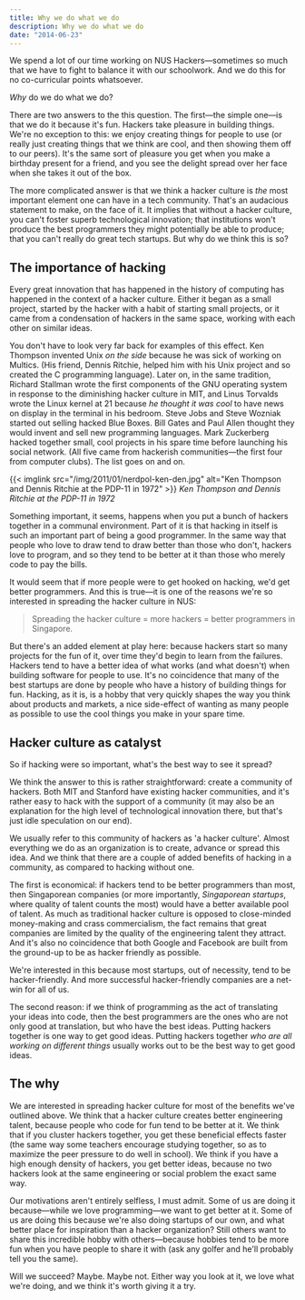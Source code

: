 ```yaml
---
title: Why we do what we do
description: Why we do what we do
date: "2014-06-23"
---
```


We spend a lot of our time working on NUS Hackers&mdash;sometimes so much that we have to fight to balance it with our schoolwork. And we do this for no co-curricular points whatsoever.

_Why_ do we do what we do?

There are two answers to the this question. The first&mdash;the simple one&mdash;is that we do it because it's fun. Hackers take pleasure in building things. We're no exception to this: we enjoy creating things for people to use (or really just creating things that we think are cool, and then showing them off to our peers). It's the same sort of pleasure you get when you make a birthday present for a friend, and you see the delight spread over her face when she takes it out of the box.

The more complicated answer is that we think a hacker culture is _the_ most important element one can have in a tech community. That's an audacious statement to make, on the face of it. It implies that without a hacker culture, you can't foster superb technological innovation; that institutions won't produce the best programmers they might potentially be able to produce; that you can't really do great tech startups. But why do we think this is so?

## The importance of hacking

Every great innovation that has happened in the history of computing has happened in the context of a hacker culture. Either it began as a small project, started by the hacker with a habit of starting small projects, or it came from a condensation of hackers in the same space, working with each other on similar ideas.

You don't have to look very far back for examples of this effect. Ken Thompson invented Unix _on the side_ because he was sick of working on Multics. (His friend, Dennis Ritchie, helped him with his Unix project and so created the C programming language). Later on, in the same tradition, Richard Stallman wrote the first components of the GNU operating system in response to the diminishing hacker culture in MIT, and Linus Torvalds wrote the Linux kernel at 21 because _he thought it was cool_ to have news on display in the terminal in his bedroom. Steve Jobs and Steve Wozniak started out selling hacked Blue Boxes. Bill Gates and Paul Allen thought they would invent and sell new programming languages. Mark Zuckerberg hacked together small, cool projects in his spare time before launching his social network. (All five came from hackerish communities&mdash;the first four from computer clubs). The list goes on and on.

{{< imglink src="/img/2011/01/nerdpol-ken-den.jpg" alt="Ken Thompson and Dennis Ritchie at the PDP-11 in 1972" >}} _Ken Thompson and Dennis Ritchie at the PDP-11 in 1972_

Something important, it seems, happens when you put a bunch of hackers together in a communal environment. Part of it is that hacking in itself is such an important part of being a good programmer. In the same way that people who love to draw tend to draw better than those who don't, hackers love to program, and so they tend to be better at it than those who merely code to pay the bills.

It would seem that if more people were to get hooked on hacking, we'd get better programmers. And this is true&mdash;it is one of the reasons we're so interested in spreading the hacker culture in NUS:

> Spreading the hacker culture = more hackers = better programmers in Singapore.

But there's an added element at play here: because hackers start so many projects for the fun of it, over time they'd begin to learn from the failures. Hackers tend to have a better idea of what works (and what doesn't) when building software for people to use. It's no coincidence that many of the best startups are done by people who have a history of building things for fun. Hacking, as it is, is a hobby that very quickly shapes the way you think about products and markets, a nice side-effect of wanting as many people as possible to use the cool things you make in your spare time.

## Hacker culture as catalyst

So if hacking were so important, what's the best way to see it spread?

We think the answer to this is rather straightforward: create a community of hackers. Both MIT and Stanford have existing hacker communities, and it's rather easy to hack with the support of a community (it may also be an explanation for the high level of technological innovation there, but that's just idle speculation on our end).

We usually refer to this community of hackers as 'a hacker culture'. Almost everything we do as an organization is to create, advance or spread this idea. And we think that there are a couple of added benefits of hacking in a community, as compared to hacking without one.

The first is economical: if hackers tend to be better programmers than most, then Singaporean companies (or more importantly, _Singaporean startups_, where quality of talent counts the most) would have a better available pool of talent. As much as traditional hacker culture is opposed to close-minded money-making and crass commercialism, the fact remains that great companies are limited by the quality of the engineering talent they attract. And it's also no coincidence that both Google and Facebook are built from the ground-up to be as hacker friendly as possible.

We're interested in this because most startups, out of necessity, tend to be hacker-friendly. And more successful hacker-friendly companies are a net-win for all of us.

The second reason: if we think of programming as the act of translating your ideas into code, then the best programmers are the ones who are not only good at translation, but who have the best ideas. Putting hackers together is one way to get good ideas. Putting hackers together <em>who are all working on different things</em> usually works out to be the best way to get good ideas.

## The why

We are interested in spreading hacker culture for most of the benefits we've outlined above. We think that a hacker culture creates better engineering talent, because people who code for fun tend to be better at it. We think that if you cluster hackers together, you get these beneficial effects faster (the same way some teachers encourage studying together, so as to maximize the peer pressure to do well in school). We think if you have a high enough density of hackers, you get better ideas, because no two hackers look at the same engineering or social problem the exact same way.

Our motivations aren't entirely selfless, I must admit. Some of us are doing it because&mdash;while we love programming&mdash;we want to get better at it. Some of us are doing this because we're also doing startups of our own, and what better place for inspiration than a hacker organization? Still others want to share this incredible hobby with others&mdash;because hobbies tend to be more fun when you have people to share it with (ask any golfer and he'll probably tell you the same).

Will we succeed? Maybe. Maybe not. Either way you look at it, we love what we're doing, and we think it's worth giving it a try.
